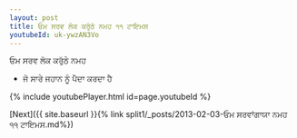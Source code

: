 ```yaml
---
layout: post
title: ਓਮ ਸਰਵ ਲੋਕ ਕਰੁੱਠੇ ਨਮਹ ੧੧ ਟਾਇਮਸ
youtubeId: uk-ywzAN3Vo
---
```

 
 
 ਓਮ ਸਰਵ ਲੋਕ ਕਰੁੱਠੇ ਨਮਹ  
 
 -  ਜੋ ਸਾਰੇ ਜਹਾਨ ਨੂੰ ਪੈਦਾ ਕਰਦਾ ਹੈ 
 
  
 
  
 
 
 
 
 
 


{% include youtubePlayer.html id=page.youtubeId %}
 
[Next]({{ site.baseurl }}{% link  split1/_posts/2013-02-03-ਓਮ ਸਰਵਾਂਗਾਯਾ ਨਮਹ ੧੧ ਟਾਇਮਸ.md%})
 
